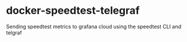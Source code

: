 # docker-speedtest-telegraf
 
Sending speedtest metrics to grafana cloud using the speedtest CLI and telgraf
